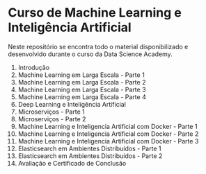 # **Curso de Machine Learning e Inteligência Artificial**

Neste repositório se encontra todo o material disponibilizado e desenvolvido durante o curso da Data Science Academy.

1. Introdução
2. Machine Learning em Larga Escala - Parte 1
3. Machine Learning em Larga Escala - Parte 2
4. Machine Learning em Larga Escala - Parte 3
5. Machine Learning em Larga Escala - Parte 4
6. Deep Learning e Inteligência Artificial
7. Microserviços - Parte 1
8. Microserviços - Parte 2
9. Machine Learning e Inteligencia Artificial com Docker - Parte 1
10. Machine Learning e Inteligencia Artificial com Docker - Parte 2
11. Machine Learning e Inteligencia Artificial com Docker - Parte 3
12. Elasticsearch em Ambientes Distribuídos - Parte 1
13. Elasticsearch em Ambientes Distribuídos - Parte 2
14. Avaliação e Certificado de Conclusão
